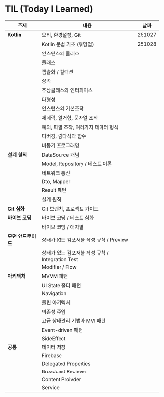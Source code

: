 # TIL (Today I Learned) 

| 주제 | 내용 | 날짜 |
|------|------|------|
| **Kotlin** | 오티, 환경설정, Git | 251027 |
|  | Kotlin 문법 기초 (워밍업) | 251028 |
|  | 인스턴스와 클래스 |  |
|  | 클래스 |  |
|  | 캡슐화 / 컬렉션 |  |
|  | 상속 |  |
|  | 추상클래스와 인터페이스 |  |
|  | 다형성 |  |
|  | 인스턴스의 기본조작 |  |
|  | 제네릭, 열거형, 문자열 조작 |  |
|  | 예외, 파일 조작, 여러가지 데이터 형식 |  |
|  | 디버깅, 람다식과 함수 |  |
|  | 비동기 프로그래밍 |  |
| **설계 원칙** | DataSource 개념 |  |
|  | Model, Repository / 테스트 이론 |  |
|  | 네트워크 통신 |  |
|  | Dto, Mapper |  |
|  | Result 패턴 |  |
|  | 설계 원칙 |  |
| **Git 심화** | Git 브랜치, 프로젝트 가이드 |  |
| **바이브 코딩** | 바이브 코딩 / 테스트 심화 |  |
|  | 바이브 코딩 / 애자일 |  |
| **모던 안드로이드** | 상태가 없는 컴포저블 작성 규칙 / Preview |  |
|  | 상태가 있는 컴포저블 작성 규칙 / Integration Test |  |
|  | Modifier / Flow |  |
| **아키텍처** | MVVM 패턴 |  |
|  | UI State 홀더 패턴 |  |
|  | Navigation |  |
|  | 클린 아키텍처 |  |
|  | 의존성 주입 |  |
|  | 고급 상태관리 기법과 MVI 패턴 |  |
|  | Event-driven 패턴 |  |
|  | SideEffect |  |
| **공통** | 데이터 저장 |  |
|  | Firebase |  |
|  | Delegated Properties |  |
|  | Broadcast Reciever |  |
|  | Content Proivder |  |
|  | Service |  |
